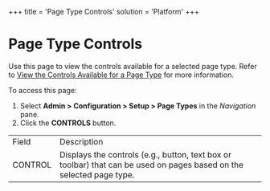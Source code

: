 +++
title = 'Page Type Controls'
solution = 'Platform'
+++

# Page Type Controls

<div class="use">

Use this page to view the controls available for a selected page type.
Refer to [View the Controls Available for a Page
Type](../../WebApp_Dev/View%20the%20Controls%20Available%20For%20A%20Page%20Type.htm)
for more information.

</div>

To access this page:

1.  Select **Admin \> Configuration \> Setup \> Page Types** in the
    *Navigation* pane.
2.  Click the **CONTROLS**
button.

|         |                                                                                                                      |
| ------- | -------------------------------------------------------------------------------------------------------------------- |
| Field   | Description                                                                                                          |
| CONTROL | Displays the controls (e.g., button, text box or toolbar) that can be used on pages based on the selected page type. |
